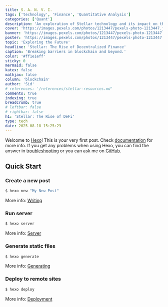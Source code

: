 ```yaml
---
title: S. A. N. V. I.
tags: ['technology', 'Finance', 'Quantitative Analysis']
categories: ['Quant']
description: 'An exploration of Stellar technology and its impact on the future of decentralized systems.'
cover: 'https://images.pexels.com/photos/1213447/pexels-photo-1213447.jpeg'
banner: 'https://images.pexels.com/photos/1213447/pexels-photo-1213447.jpeg'
poster: 'https://images.pexels.com/photos/1213447/pexels-photo-1213447.jpeg'
topic: 'Exploring the Future'
headline: 'Stellar: The Rise of Decentralized Finance'
caption: 'Breaking barriers in blockchain and beyond.'
color: '#ff1e1eff'
sticky: 0
mermaid: false
katex: false
mathjax: false
column: 'blockchain'
author: 'Sid'
# references: '/references/stellar-resources.md'
comments: true
indexing: true
breadcrumb: true
# leftbar: false
# rightbar: false
h1: 'Stellar: The Rise of DeFi'
type: tech
date: 2025-08-18 15:25:23
---
```

Welcome to [Hexo](https://hexo.io/)! This is your very first post. Check [documentation](https://hexo.io/docs/) for more info. If you get any problems when using Hexo, you can find the answer in [troubleshooting](https://hexo.io/docs/troubleshooting.html) or you can ask me on [GitHub](https://github.com/hexojs/hexo/issues).

## Quick Start

### Create a new post

``` bash
$ hexo new "My New Post"
```

More info: [Writing](https://hexo.io/docs/writing.html)

### Run server

``` bash
$ hexo server
```

More info: [Server](https://hexo.io/docs/server.html)

### Generate static files

``` bash
$ hexo generate
```

More info: [Generating](https://hexo.io/docs/generating.html)

### Deploy to remote sites

``` bash
$ hexo deploy
```

More info: [Deployment](https://hexo.io/docs/one-command-deployment.html)
